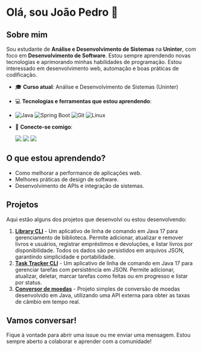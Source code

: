 # Olá, sou João Pedro 👋

## Sobre mim

Sou estudante de **Análise e Desenvolvimento de Sistemas** na **Uninter**, com foco em **Desenvolvimento de Software**. Estou sempre aprendendo novas tecnologias e aprimorando minhas habilidades de programação. Estou interessado em desenvolvimento web, automação e boas práticas de codificação.

- 🎓 **Curso atual**: Análise e Desenvolvimento de Sistemas (Uninter)
- 💻 **Tecnologias e ferramentas que estou aprendendo**:
- 
  ![Java](https://img.shields.io/badge/Java-007396?style=for-the-badge&logo=java&logoColor=white)
  ![Spring Boot](https://img.shields.io/badge/Spring_Boot-6DB33F?style=for-the-badge&logo=springboot&logoColor=white)
  ![Git](https://img.shields.io/badge/Git-F05032?style=for-the-badge&logo=git&logoColor=white)
  ![Linux](https://img.shields.io/badge/Linux-FCC624?style=for-the-badge&logo=linux&logoColor=black)
  

- 🔗 **Conecte-se comigo**:
  <div>
  <a href="https://www.linkedin.com/in/joao-dev-pedro/" target="_blank"><img loading="lazy" src="https://img.shields.io/badge/-LinkedIn-%230077B5?style=for-the-badge&logo=linkedin&logoColor=white" target="_blank"></a>
  <a href="https://x.com/CodyDev22" target="_blank"><img loading="lazy" src="https://img.shields.io/badge/-Twitter-%231DA1F2?style=for-the-badge&logo=twitter&logoColor=white" target="_blank"></a>
  <a href="mailto:Codyla2313@gmail.com" target="_blank"><img loading="lazy" src="https://img.shields.io/badge/-Gmail-%23D14836?style=for-the-badge&logo=gmail&logoColor=white&labelColor=%23D14836&label=Codyla2313@gmail.com" target="_blank"></a>
</div>

## O que estou aprendendo?

- Como melhorar a performance de aplicações web.
- Melhores práticas de design de software.
- Desenvolvimento de APIs e integração de sistemas.

## Projetos

Aqui estão alguns dos projetos que desenvolvi ou estou desenvolvendo:

1. **[Library CLI](https://github.com/JoaoPedro-cody/LibraryCli)** - Um aplicativo de linha de comando em Java 17 para gerenciamento de biblioteca. Permite adicionar, atualizar e remover livros e usuários, registrar empréstimos e devoluções, e listar livros por disponibilidade. Todos os dados são persistidos em arquivos JSON, garantindo simplicidade e portabilidade.
2. **[Task Tracker CLI](https://github.com/JoaoPedro-cody/Task-Tracker-CLI)** - Um aplicativo de linha de comando em Java 17 para gerenciar tarefas com persistência em JSON. Permite adicionar, atualizar, deletar, marcar tarefas como feitas ou em progresso e listar por status.
3. **[Conversor de moedas](https://github.com/JoaoPedro-cody/ConversorMoedas)** - Projeto simples de conversão de moedas desenvolvido em Java, utilizando uma API externa para obter as taxas de câmbio em tempo real.

## Vamos conversar!

Fique à vontade para abrir uma issue ou me enviar uma mensagem. Estou sempre aberto a colaborar e aprender com a comunidade!
